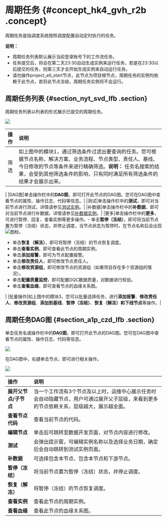 # 周期任务 {#concept_hk4_gvh_r2b .concept}

周期任务是指调度系统按照调度配置自动定时执行的任务。

**说明：** 

-   周期任务列表默认展示当前登录账号下的工作流任务。
-   任务提交后，将会在第二天23:30自动生成实例来运行任务，若是在23:30以后提交的任务，则第三天才会开始生成实例来自动运行任务。
-   请勿操作project\_etl\_start节点，此节点为项目根节点，周期任务的实例均依赖于此节点，若将此节点冻结，周期任务实例将不会运行。

## 周期任务列表 {#section_nyt_svd_lfb .section}

周期任务列表以列表的形式展示已提交的周期任务。

![](http://static-aliyun-doc.oss-cn-hangzhou.aliyuncs.com/assets/img/16357/15445371008766_zh-CN.jpg)

|操作|说明|
|:-|:-|
|筛选|如上图中的模块1，通过筛选条件过滤出要查询的任务。您可根据节点名称、解决方案、业务流程、节点类型、责任人、基线、今日修改的节点等条件来进行精确筛选。**说明：** 任务名搜索的结果，会受到其他筛选条件的影响，只有同时满足所有筛选条件的结果才会展示出来。

|
|DAG图|单击操作栏中的**DAG图**，即可打开此节点的DAG图。您可在DAG图中查看节点的属性、操作日志、代码等信息。|
|测试|单击操作栏中的**测试**，即可对当前节点进行测试，详情请参见[测试实例](intl.zh-CN/使用指南/运维中心/任务运维/测试实例.md#)。|
|补数据|单击操作栏中的**补数据**，即可对当前节点进行补数据，详情请参见[补数据实例](intl.zh-CN/使用指南/运维中心/任务运维/补数据实例.md#)。|
|更多|单击操作栏中的**更多**，可进行暂停、回复、查看实例等更多操作。-   单击**暂停（冻结）**，即可将当前节点置为暂停（冻结）状态，并停止调度，当节点状态为暂停时，在节点名称后会出现![](http://static-aliyun-doc.oss-cn-hangzhou.aliyuncs.com/assets/img/16357/154453710011847_zh-CN.png)图标。
-   单击**恢复（解冻）**，即可将暂停（冻结）的节点恢复调度。
-   单击**查看实例**，即可查看此节点的周期实例。
-   单击**添加报警**，即可为节点配置报警。
-   单击**修改责任人**，即可修改节点责任人。
-   单击**修改资源组**，即可修改节点的资源组（如果项目存在多个资源组的情况）。
-   单击**配置质量监控**，即可配置DQC数据质量，对数据进行校验。
-   单击**查看血缘**，即可查看节点的血缘关系图。

|
|批量操作|如上图中的模块3，您可以批量选择任务，进行**添加报警**、**修改责任人**、**修改资源组**、**添加到基线**、**暂停（冻结）**、**恢复（解冻）**和**下线节点**等操作。|

## 周期任务DAG图 {#section_a1p_czd_lfb .section}

单击任务名或操作栏中的**DAG图**，即可打开此节点的DAG图。您可在DAG图中查看节点的属性、操作日志、代码等信息。

![](http://static-aliyun-doc.oss-cn-hangzhou.aliyuncs.com/assets/img/16357/15445371008767_zh-CN.jpg)

在DAG图中，右键单击节点，即可进行相关操作。

![](http://static-aliyun-doc.oss-cn-hangzhou.aliyuncs.com/assets/img/16357/15445371008768_zh-CN.jpg)

|操作|说明|
|:-|:-|
|**展开父节点/子节点**|当一个工作流有3个节点及以上时，运维中心展示任务时会自动隐藏节点，用户可通过展开父子层级，来看到更多的节点依赖关系，层级越大，展示越全面。|
|**查看节点代码**|查看当前节点的代码。|
|**编辑节点**|单击后可跳转至数据开发页面，对节点内容进行修改。|
|**测试**|会弹出提示窗，可编辑实例名称以及选择业务日期，确定后会自动跳转到测试实例页面。|
|**补数据**|可选择包含本节点、包含本节点和下游节点。|
|**暂停（冻结）**|将当前节点置为暂停（冻结）状态，并停止调度。|
|**恢复（解冻）**|将暂停（冻结）的节点恢复调度。|
|**查看实例**|查看此节点的周期实例。|
|**查看血缘**|查看此节点的血缘关系图。|

